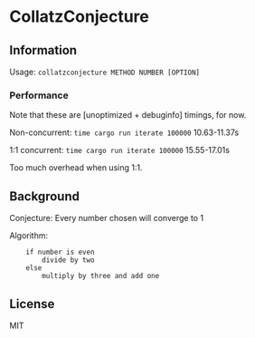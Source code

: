 # CollatzConjecture

## Information

Usage: `collatzconjecture METHOD NUMBER [OPTION]`

### Performance

Note that these are [unoptimized + debuginfo] timings, for now.

Non-concurrent:
`time cargo run iterate 100000` 10.63-11.37s

1:1 concurrent:
`time cargo run iterate 100000` 15.55-17.01s

Too much overhead when using 1:1.

## Background

Conjecture: Every number chosen will converge to 1

Algorithm:

        if number is even
            divide by two
        else
            multiply by three and add one

## License
MIT
